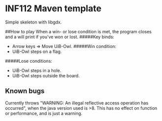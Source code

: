 # INF112 Maven template 
Simple skeleton with libgdx. 

##How to play
When a win- or lose condition is met, the program closes and a will print if you've won or lost.
#####Key binds:
* Arrow keys => Move UiB-Owl.
#####Win condition:
* UiB-Owl steps on a flag.

#####Lose conditions:
* UiB-Owl steps in a hole.
* UiB-Owl steps outside the board.

## Known bugs
Currently throws "WARNING: An illegal reflective access operation has occurred", 
when the java version used is >8. This has no effect on function or performance, and is just a warning.

